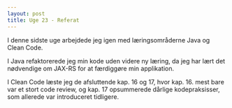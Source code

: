 ```yaml
---
layout: post
title: Uge 23 - Referat
---
```

I denne sidste uge arbejdede jeg igen med læringsområderne Java og Clean Code.

I Java refaktorerede jeg min kode uden videre ny læring, da jeg har lært det nødvendige om JAX-RS for at færdiggøre min applikation.

I Clean Code læste jeg de afsluttende kap. 16 og 17, hvor kap. 16. mest bare var et stort code review, og kap. 17 opsummerede dårlige kodepraksisser, som allerede var introduceret tidligere.
